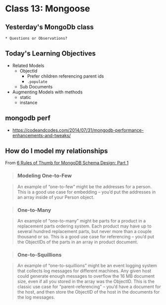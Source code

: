 # Class 13: Mongoose

## Yesterday's MongoDb class
	* Questions or Observations?
	
## Today's Learning Objectives

* Related Models
	* ObjectId
		* Prefer children referencing parent ids
		* `.populate`
	* Sub Documents
* Augmenting Models with methods
	* static
	* instance
	
## mongodb perf

* https://codeandcodes.com/2014/07/31/mongodb-performance-enhancements-and-tweaks/
	
## How do I model my relationships

From [6 Rules of Thumb for MongoDB Schema Design: Part 1](http://blog.mongodb.org/post/87200945828/6-rules-of-thumb-for-mongodb-schema-design-part-1)
	
> ### Modeling One-to-Few

> An example of “one-to-few” might be the addresses for a person. This is a good use case for embedding – you’d put the addresses in an array inside of your Person object.

> ### One-to-Many

> An example of “one-to-many” might be parts for a product in a replacement parts ordering system. Each product may have up to several hundred replacement parts, but never more than a couple thousand or so. This is a good use case for referencing – you’d put the ObjectIDs of the parts in an array in product document.

> ### One-to-Squillions

> An example of “one-to-squillions” might be an event logging system that collects log messages for different machines. Any given host could generate enough messages to overflow the 16 MB document size, even if all you stored in the array was the ObjectID. This is the classic use case for “parent-referencing” – you’d have a document for the host, and then store the ObjectID of the host in the documents for the log messages.
